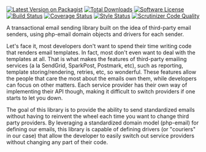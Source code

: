 [![Latest Version on Packagist][ico-version]][link-packagist]
[![Total Downloads][ico-downloads]][link-downloads]
[![Software License][ico-license]](LICENSE)
[![Build Status][ico-travisci]][link-travisci]
[![Coverage Status][ico-codecov]][link-codecov]
[![Style Status][ico-styleci]][link-styleci]
[![Scrutinizer Code Quality][ico-scrutinizer]][link-scrutinizer]

A transactional email sending library built on the idea of third-party email senders, using php-email domain objects and drivers for each sender.

Let's face it, most developers don't want to spend their time writing code that renders email templates. In fact, most don't even want to deal with the templates at all. That is what makes the features of third-party emailing services (a la SendGrid, SparkPost, Postmark, etc), such as reporting, template storing/rendering, retries, etc, so wonderful. These features allow the people that care the most about the emails own them, while developers can focus on other matters. Each service provider has their own way of implementing their API though, making it difficult to switch providers if one starts to let you down.

The goal of this library is to provide the ability to send standardized emails without having to reinvent the wheel each time you want to change third party providers. By leveraging a standardized domain model (php-email) for defining our emails, this library is capable of defining drivers (or "couriers" in our case) that allow the developer to easily switch out service providers without changing any part of their code. 

[ico-version]: https://img.shields.io/packagist/v/quartzy/courier.svg?style=flat-square
[ico-license]: https://img.shields.io/badge/license-Apache%202.0-brightgreen.svg?style=flat-square
[ico-travisci]: https://img.shields.io/travis/quartzy/courier.svg?style=flat-square
[ico-codecov]: https://img.shields.io/scrutinizer/coverage/g/quartzy/courier.svg?style=flat-square
[ico-styleci]: https://styleci.io/repos/98693280/shield
[ico-scrutinizer]: https://img.shields.io/scrutinizer/g/quartzy/courier.svg?style=flat-square
[ico-downloads]: https://img.shields.io/packagist/dt/quartzy/courier.svg?style=flat-square

[link-packagist]: https://packagist.org/packages/quartzy/courier
[link-travisci]: https://travis-ci.org/quartzy/courier
[link-codecov]: https://scrutinizer-ci.com/g/quartzy/courier
[link-styleci]: https://styleci.io/repos/98693280
[link-scrutinizer]: https://scrutinizer-ci.com/g/quartzy/courier
[link-downloads]: https://packagist.org/packages/quartzy/courier
